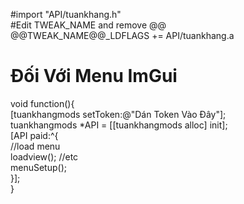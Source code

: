 #import "API/tuankhang.h" <br>
#Edit TWEAK_NAME and remove @@ <br>
@@TWEAK_NAME@@_LDFLAGS += API/tuankhang.a
# Đối Với Menu ImGui
void function(){ <br>
[tuankhangmods setToken:@"Dán Token Vào Đây"]; <br>
tuankhangmods *API = [[tuankhangmods alloc] init]; <br>
[API paid:^{ <br>
//load menu  <br>
loadview(); //etc <br>
menuSetup(); <br>
}]; <br>
}
